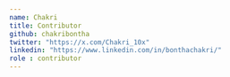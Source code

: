 ```yaml
---
name: Chakri
title: Contributor
github: chakribontha
twitter: "https://x.com/Chakri_10x"
linkedin: "https://www.linkedin.com/in/bonthachakri/"
role : contributor
---
```



